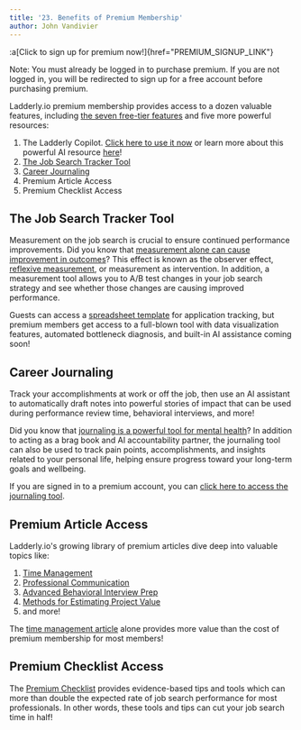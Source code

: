 ```yaml
---
title: '23. Benefits of Premium Membership'
author: John Vandivier
---
```


:a[Click to sign up for premium now!]{href="PREMIUM_SIGNUP_LINK"}

Note: You must already be logged in to purchase premium. If you are not logged in, you will be redirected to sign up for a free account before purchasing premium.

Ladderly.io premium membership provides access to a dozen valuable features, including [the seven free-tier features](/blog/2025-05-02-benefits-of-free) and five more powerful resources:

1. The Ladderly Copilot. [Click here to use it now](/copilot) or learn more about this powerful AI resource [here](/blog/2025-02-07-ladderly-chat-ai)!
2. [The Job Search Tracker Tool](/job-tracker)
3. [Career Journaling](/journal)
4. Premium Article Access
5. Premium Checklist Access

## The Job Search Tracker Tool

Measurement on the job search is crucial to ensure continued performance improvements. Did you know that [measurement alone can cause improvement in outcomes](https://pmc.ncbi.nlm.nih.gov/articles/PMC7607506)? This effect is known as the observer effect, [reflexive measurement](https://philarchive.org/archive/MICRM-4), or measurement as intervention. In addition, a measurement tool allows you to A/B test changes in your job search strategy and see whether those changes are causing improved performance.

Guests can access a [spreadsheet template](/blog/2024-02-12-resume-optimization#job-search-spreadsheet-tools) for application tracking, but premium members get access to a full-blown tool with data visualization features, automated bottleneck diagnosis, and built-in AI assistance coming soon!

## Career Journaling

Track your accomplishments at work or off the job, then use an AI assistant to automatically draft notes into powerful stories of impact that can be used during performance review time, behavioral interviews, and more!

Did you know that [journaling is a powerful tool for mental health](https://positivepsychology.com/benefits-of-journaling/)? In addition to acting as a brag book and AI accountability partner, the journaling tool can also be used to track pain points, accomplishments, and insights related to your personal life, helping ensure progress toward your long-term goals and wellbeing.

If you are signed in to a premium account, you can [click here to access the journaling tool](/journal).

## Premium Article Access

Ladderly.io's growing library of premium articles dive deep into valuable topics like:

1. [Time Management](/blog/2025-04-18-time-management)
2. [Professional Communication](/blog/2025-04-19-professional-communication)
3. [Advanced Behavioral Interview Prep](/blog/2025-02-24-behavioral-interviews)
4. [Methods for Estimating Project Value](/blog/2025-02-25-ballparking)
5. and more!

The [time management article](/blog/2025-04-18-time-management) alone provides more value than the cost of premium membership for most members!

## Premium Checklist Access

The [Premium Checklist](/checklists/my-premium-checklist) provides evidence-based tips and tools which can more than double the expected rate of job search performance for most professionals. In other words, these tools and tips can cut your job search time in half!
